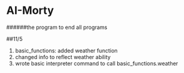 # AI-Morty
######the program to end all programs

##11/5
1. basic_functions: added weather function
2. changed info to reflect weather ability
3. wrote basic interpreter command to call basic_functions.weather